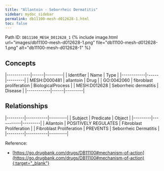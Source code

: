 ```yaml
---
title: "Allantoin - Seborrheic Dermatitis"
sidebar: mydoc_sidebar
permalink: db11100-mesh-d012628-1.html
toc: false 
---
```



Path ID: `DB11100_MESH_D012628_1`
{% include image.html url="images/db11100-mesh-d012628-1.png" file="db11100-mesh-d012628-1.png" alt="db11100-mesh-d012628-1" %}

## Concepts

|------------|------|---------|
| Identifier | Name | Type    |
|------------|------|---------|
| MESH:D000481 | allantoin | Drug |
| GO:0042060 | fibroblast proliferation | BiologicalProcess |
| MESH:D012628 | Seborrheic dermatitis | Disease |
|------------|------|---------|

## Relationships

|---------|-----------|---------|
| Subject | Predicate | Object  |
|---------|-----------|---------|
| Allantoin | POSITIVELY REGULATES | Fibroblast Proliferation |
| Fibroblast Proliferation | PREVENTS | Seborrheic Dermatitis |
|---------|-----------|---------|

Reference:
  - [https://go.drugbank.com/drugs/DB11100#mechanism-of-action](https://go.drugbank.com/drugs/DB11100#mechanism-of-action){:target="_blank"}